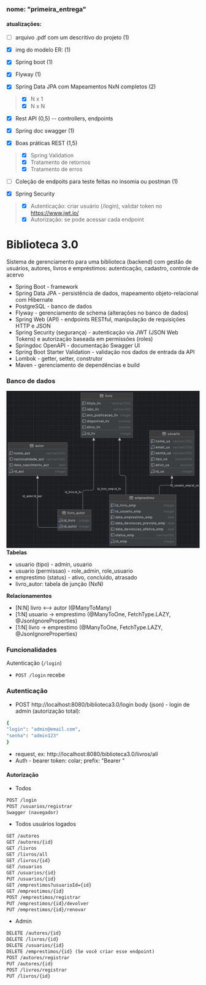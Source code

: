 ### nome: "primeira_entrega"
#### atualizações:

- [ ] arquivo .pdf com um descritivo do projeto (1)

- [x] img do modelo ER: (1)

- [x] Spring boot (1)

- [x] Flyway (1)

- [x] Spring Data JPA com Mapeamentos NxN completos (2) 
> - [x] N x 1
> - [x] N x N

- [x] Rest API (0,5) -- controllers, endpoints

- [x] Spring doc swagger (1)

- [x] Boas práticas REST (1,5)
> - [x] Spring Validation
> - [x] Tratamento de retornos
> - [x] Tratamento de erros

- [ ] Coleção de endpoits para teste feitas no insomia ou postman (1)

- [x] Spring Security
> - [x] Autenticação: criar usuário (/login), validar token no https://www.jwt.io/
> - [x] Autorização: se pode acessar cada endpoint


# Biblioteca 3.0
Sistema de gerenciamento para uma biblioteca (backend) com gestão de usuários, autores, livros e empréstimos: autenticação, cadastro, controle de acervo
- Spring Boot - framework
- Spring Data JPA - persistência de dados, mapeamento objeto-relacional com Hibernate
- PostgreSQL - banco de dados
- Flyway - gerenciamento de schema (alterações no banco de dados)
- Spring Web (API) - endpoints RESTful, manipulação de requisições HTTP e JSON
- Spring Security (segurança) - autenticação via JWT (JSON Web Tokens) e autorização baseada em permissões (roles)
- Springdoc OpenAPI - documentação Swagger UI
- Spring Boot Starter Validation - validação nos dados de entrada da API
- Lombok - getter, setter, construtor
- Maven - gerenciamento de dependências e build


### Banco de dados
![diagrama.jpg](diagrama.jpg)
**Tabelas**
- usuario (tipo) - admin, usuario
- usuario (permissao) - role_admin, role_usuario
- emprestimo (status) - ativo, concluido, atrasado
- livro_autor: tabela de junção (NxN)

**Relacionamentos**
- [N:N] livro <--> autor (@ManyToMany)
- [1:N] usuario -> emprestimo (@ManyToOne, FetchType.LAZY, @JsonIgnoreProperties)
- [1:N] livro -> emprestimo (@ManyToOne, FetchType.LAZY, @JsonIgnoreProperties)


### Funcionalidades
Autenticação (```/login```)
- ```POST /login``` recebe



### Autenticação 
- POST http://localhost:8080/biblioteca3.0/login body (json) - login de admin (autorização total):
```bash 
{
"login": "admin@email.com",
"senha": "admin123"
} 
```
- request, ex: http://localhost:8080/biblioteca3.0/livros/all
- Auth - bearer token: colar; prefix: "Bearer "

#### Autorização
- Todos
```
POST /login
POST /usuarios/registrar
Swagger (navegador)
```
- Todos usuários logados
```
GET /autores
GET /autores/{id}
GET /livros
GET /livros/all
GET /livros/{id}
GET /usuarios
GET /usuarios/{id}
PUT /usuarios/{id} 
GET /emprestimos?usuarioId={id}
GET /emprestimos/{id}
POST /emprestimos/registrar
PUT /emprestimos/{id}/devolver
PUT /emprestimos/{id}/renovar
```
- Admin 
``` 
DELETE /autores/{id}
DELETE /livros/{id}
DELETE /usuarios/{id}
DELETE /emprestimos/{id} (Se você criar esse endpoint)
POST /autores/registrar
PUT /autores/{id}
POST /livros/registrar
PUT /livros/{id}
```
